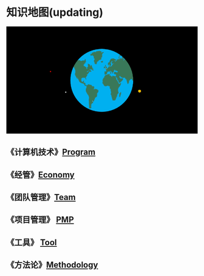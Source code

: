 # 知识地图(updating)

![](earth.gif)

## 《计算机技术》[Program](program/README.md)

## 《经管》[Economy](economy/README.md)

## 《团队管理》[Team](team/README.md)

## 《项目管理》 [PMP](pmp/README.md)

## 《工具》 [Tool](tool/README.md)

## 《方法论》[Methodology](methodology/README.md)
